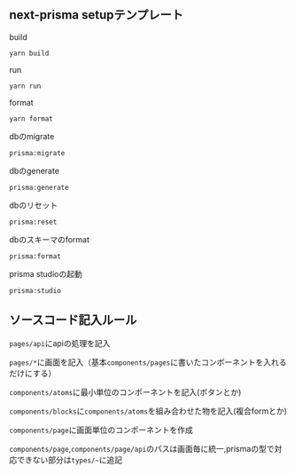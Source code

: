 ## next-prisma setupテンプレート

build
```
yarn build
```
run
```
yarn run
```
format
```
yarn format
```
dbのmigrate
```
prisma:migrate
```
dbのgenerate
```
prisma:generate
```
dbのリセット
```
prisma:reset
```
dbのスキーマのformat
```
prisma:format
```
prisma studioの起動
```
prisma:studio
```
## ソースコード記入ルール
`pages/api`にapiの処理を記入

`pages/*`に画面を記入（基本`components/pages`に書いたコンポーネントを入れるだけにする）

`components/atoms`に最小単位のコンポーネントを記入(ボタンとか)

`components/blocks`に`components/atoms`を組み合わせた物を記入(複合formとか)

`components/page`に画面単位のコンポーネントを作成

`components/page`,`components/page/api`のパスは画面毎に統一,prismaの型で対応できない部分は`types/~`に追記